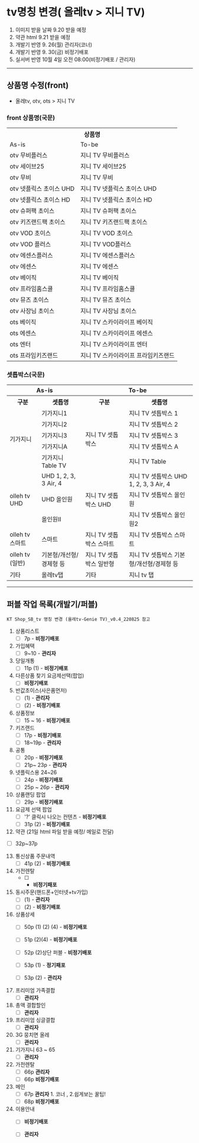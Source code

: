 
# tv명칭 변경( 올레tv > 지니 TV)
1. 이미지 받을 날짜 9.20 받을 예정
2. 약관 html 9.21 받을 예정 
3. 개발기 반영 9. 26(월) 관리자(코너) 
4. 개발기 반영 9. 30(금) 비정기배포 
5. 실서버 반영 10월 4일 오전 08:00(비정기배포 / 관리자)
***
## 상품명 수정(front)
- 올레tv, otv, ots  > 지니 TV  
   
### front 상품명(국문)
<table> 
<tr>
  <th colspan="2">상품명</th>  
</tr>
<tr>
  <td>As-is</td>
  <td>To-be</td>
</tr> 
<tr>
<td>otv 무비플러스</td><td>지니 TV 무비플러스</td>
</tr>
<tr>
  <td>otv 세이브25</td><td>지니 TV 세이브25</td>
</tr>
<tr>
  <td>otv 무비</td><td>지니 TV 무비</td>
</tr>
<tr>
  <td>otv 넷플릭스 초이스 UHD</td><td>지니 TV 넷플릭스 초이스 UHD</td>
</tr>
<tr>
  <td>otv 넷플릭스 초이스 HD</td><td>지니 TV 넷플릭스 초이스 HD</td></tr>
<tr>
  <td>otv 슈퍼팩 초이스</td><td>지니 TV 슈퍼팩 초이스</td></tr>
<tr>
  <td>otv 키즈랜드팩 초이스</td><td>지니 TV 키즈랜드팩 초이스</td></tr>
<tr>
  <td>otv VOD 초이스</td><td>지니 TV VOD 초이스</td>
</tr> 
<tr>
  <td>otv VOD 플러스</td><td>지니 TV VOD플러스</td>
</tr>
<tr>
  <td>otv 에센스플러스</td><td>지니 TV 에센스플러스</td>
</tr>
<tr>
  <td>otv 에센스</td><td>지니 TV 에센스</td></tr>
<tr>
  <td>otv 베이직</td><td>지니 TV 베이직</td>
</tr>
<tr>
  <td>otv 프라임홈스쿨</td><td>지니 TV 프라임홈스쿨</td>
</tr>
<tr>
  <td>otv 뮤즈 초이스	</td>
  <td>지니 TV 뮤즈 초이스</td>
</tr>
<tr>
  <td>otv 사장님 초이스	</td>
  <td> 지니 TV 사장님 초이스</td>
</tr>
<tr>
  <td>ots 베이직</td><td>지니 TV 스카이라이프 베이직</td>
</tr>
<tr>
  <td>ots 에센스</td><td>지니 TV 스카이라이프 에센스</td>
</tr>
<tr>
  <td>ots 엔터</td><td>지니 TV 스카이라이프 엔터</td>
</tr>
<tr>
  <td>ots 프라임키즈랜드</td><td>지니 TV 스카이라이프 프라임키즈랜드</td>
</tr>
</table>

### 셋톱박스(국문)

<table>
    <tr>
      <th colspan="2">As-is</th>
      <th colspan="2">To-be</th>
    </tr>
    <tr>
      <th>구분</th>
      <th>셋톱명</th>
      <th>구분</th>
      <th>셋톱명</th>
    </tr>
    <tr>
      <td rowspan="5">기가지니</td>
      <td>기가지니1
      </td>
      <td rowspan="5">지니 TV 셋톱박스
      </td>
      <td>지니 TV 셋톱박스 1
      </td>
    </tr>
    <tr>
      <td>기가지니2</td>
      <td>지니 TV 셋톱박스 2</td>
    </tr>
    <tr>
      <td>기가지니3</td>
      <td>지니 TV 셋톱박스 3</td>
    </tr>
    <tr>
      <td>기가지니A</td>
      <td>지니 TV 셋톱박스 A</td>
    </tr>
    <tr>
      <td>기가지니 Table TV</td>
      <td>지니 TV Table</td>
    </tr>
    <tr>
      <td rowspan="3">olleh tv UHD
      </td>
      <td>UHD 1, 2, 3, 3 Air, 4
      </td>
      <td rowspan="3">지니 TV 셋톱박스 UHD
      </td>
      <td>지니 TV 셋톱박스 UHD 1, 2, 3, 3 Air, 4
      </td>
    </tr>
    <tr>
      <td>UHD 올인원
      </td> 
      <td>지니 TV 셋톱박스 올인원
      </td>
    </tr>
    <tr>
      <td>올인원Ⅱ
      </td>
      <td>지니 TV 셋톱박스 올인원2
      </td> 
    </tr>
    <tr>
      <td>olleh tv 스마트
      </td>
      <td>스마트</td>
      <td>지니 TV 셋톱박스 스마트
      </td>
      <td>지니 TV 셋톱박스 스마트
      </td>
    </tr>
    <tr>
      <td>olleh tv (일반)
      </td>
      <td>기본형/개선형/경제형 등
      </td>
      <td>지니 TV 셋톱박스 일반형
      </td>
      <td>지니 TV 셋톱박스 기본형/개선형/경제형 등
      </td>
    </tr>
    <tr>
      <td>기타</td>
      <td>올레tv탭</td>
      <td>기타</td>
      <td>지니 tv 탭</td>
    </tr>
  </table>

***
## 퍼블 작업 목록(개발기/퍼블)
`KT Shop_SB_tv 명칭 변경 (올레tv-Genie TV)_v0.4_220825 참고`
1. 상품리스트
   - [ ] 7p - **비정기배포**
2. 가입혜택
   - [ ] 9~10 - **관리자** 
3. 당일개통 
   - [ ] 11p (1) - **비정기배포**
4. 다른상품 찾기 요금제선택(팝업)
   - [ ] **비정기배포**
5. 반값초이스(사은품먼저)
   - [ ] (1) - **관리자**
   - [ ] (2) - **비정기배포**
6. 상품정보
   - [ ] 15 ~ 16 - **비정기배포**
7. 키즈랜드
   - [ ] 17p - **비정기배포**
   - [ ] 18~19p - **관리자**
8. 공통  
   - [ ] 20p - **비정기배포**  
   - [ ] 21p~ 23p - **관리자**
9. 넷플릭스용 24~26
   - [ ] 24p - **비정기배포**  
   - [ ] 25p ~ 26p - **관리자** 

10. 상품랜딩 팝업 
    - [ ] 29p - **비정기배포**  
 
11. 요금제 선택 팝업 
    - [ ] '?' 클릭시 나오는 컨텐츠 - **비정기배포**  
    - [ ] 31p (2) - **비정기배포**

12. 약관 (21일 html 파일 받을 예정/ 메일로 전달)
   - [ ] 32p~37p 
    
13. 통신상품 주문내역 
    - [ ] 41p (2) - **비정기배포**  

14. 가전렌탈  
    - [ ] - **비정기패포**

15. 동시주문(핸드폰+인터넷+tv가입) 
    - [ ] (1) - **관리자**
    - [ ] (2) - **비정기배포**

16. 상품상세 
    - [ ] 50p (1) (2) (4) - **비정기배포**
    - [ ] 51p (2)(4) - **비정기배포**
    - [ ] 52p (2)상단 퍼블 - **비정기배포**    
    - [ ] 53p (1) - **정기패포** 
    - [ ] 53p (2) - **관리자**  
  

17. 프리미엄 가족결합
    - [ ] **관리자** 
 
18. 총액 결합할인 
    - [ ]  **관리자**  

19. 프리미엄 싱글결합  
    - [ ] **관리자**

20. 3G 뭉치면 올레  
    - [ ] **관리자**

21. 기가지니 63 ~ 65  
    - [ ] **관리자**

22. 가전렌탈 
    - [ ] 66p  **관리자**
    - [ ] 66p **비정기배포**  

23. 메인 
    - [ ] 67p **관리자** 1. 코너 , 2.쉽게보는 꿀팁! 
    - [ ] 68p **비정기배포**

24. 이용안내 
    - [ ] **비정기배포**
    - [ ] **관리자**
 
    
  
